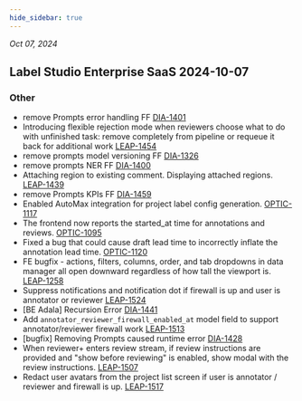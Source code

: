 ```yaml
---
hide_sidebar: true
---
```


*Oct 07, 2024*

## Label Studio Enterprise SaaS 2024-10-07
### Other
- remove Prompts error handling FF [DIA-1401](https://humansignal.atlassian.net/browse/DIA-1401)
- Introducing flexible rejection mode when reviewers choose what to do with unfinished task: remove completely from pipeline or requeue it back for additional work [LEAP-1454](https://humansignal.atlassian.net/browse/LEAP-1454)
- remove prompts model versioning FF [DIA-1326](https://humansignal.atlassian.net/browse/DIA-1326)
- remove prompts NER FF [DIA-1400](https://humansignal.atlassian.net/browse/DIA-1400)
- Attaching region to existing comment. Displaying attached regions. [LEAP-1439](https://humansignal.atlassian.net/browse/LEAP-1439)
- remove Prompts KPIs FF [DIA-1459](https://humansignal.atlassian.net/browse/DIA-1459)
- Enabled AutoMax integration for project label config generation. [OPTIC-1117](https://humansignal.atlassian.net/browse/OPTIC-1117)
- The frontend now reports the started_at time for annotations and reviews. [OPTIC-1095](https://humansignal.atlassian.net/browse/OPTIC-1095)
- Fixed a bug that could cause draft lead time to incorrectly inflate the annotation lead time. [OPTIC-1120](https://humansignal.atlassian.net/browse/OPTIC-1120)
- FE bugfix - actions, filters, columns, order, and tab dropdowns in data manager all open downward regardless of how tall the viewport is. [LEAP-1258](https://humansignal.atlassian.net/browse/LEAP-1258)
- Suppress notifications and notification dot if firewall is up and user is annotator or reviewer [LEAP-1524](https://humansignal.atlassian.net/browse/LEAP-1524)
- [BE Adala] Recursion Error  [DIA-1441](https://humansignal.atlassian.net/browse/DIA-1441)
- Add `annotator_reviewer_firewall_enabled_at` model field to support annotator/reviewer firewall work [LEAP-1513](https://humansignal.atlassian.net/browse/LEAP-1513)
- [bugfix] Removing Prompts caused runtime error [DIA-1428](https://humansignal.atlassian.net/browse/DIA-1428)
- When reviewer+ enters review stream, if review instructions are provided and "show before reviewing" is enabled, show modal with the review instructions. [LEAP-1507](https://humansignal.atlassian.net/browse/LEAP-1507)
- Redact user avatars from the project list screen if user is annotator / reviewer and firewall is up. [LEAP-1517](https://humansignal.atlassian.net/browse/LEAP-1517)

